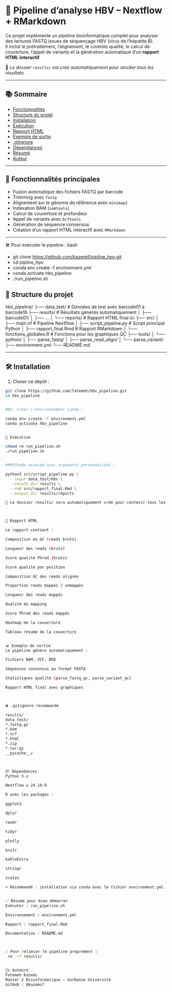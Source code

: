 # 🧬 Pipeline d’analyse HBV – Nextflow + RMarkdown

Ce projet implémente un pipeline bioinformatique complet pour analyser des lectures FASTQ issues de séquençage HBV (virus de l’hépatite B).  
Il inclut le prétraitement, l’alignement, le contrôle qualité, le calcul de couverture, l’appel de variants et la génération automatique d’un **rapport HTML interactif**.

📌 *Le dossier `results/` est créé automatiquement pour stocker tous les résultats.*

---

## 📚 Sommaire

- [Fonctionnalités](#-fonctionnalités-principales)
- [Structure du projet](#-structure-du-projet)
- [Installation](#-installation)
- [Exécution](#-exécution)
- [Rapport HTML](#-rapport-html)
- [Exemple de sortie](#-exemple-de-sortie-)
- [.gitignore](#-gitignore)
- [Dépendances](#-dépendances)
- [Résumé](#-résumé)
- [Auteur](#-auteure)

---

## 🧪 Fonctionnalités principales

- Fusion automatique des fichiers FASTQ par barcode
- Trimming avec `fastp`
- Alignement sur le génome de référence avec `minimap2`
- Indexation BAM (`samtools`)
- Calcul de couverture et profondeur
- Appel de variants avec `bcftools`
- Génération de séquence consensus
- Création d’un rapport HTML interactif avec `RMarkdown`

---

🛠️ Pour exécuter le pipeline :
bash

- git clone https://github.com/kazemif/pipline_hpv.git
- cd pipline_hpv
- conda env create -f environment.yml
- conda activate hbv_pipeline
- ./run_pipeline.sh


## 📁 Structure du projet



hbv_pipeline/
├── data_test/ # Données de test avec barcode01 à barcode16
├── results/ # Résultats générés automatiquement
│ ├── barcode01/
│ ├── ...
│ └── reports/ # Rapport HTML final ici
├── src/
│ ├── main.nf # Pipeline Nextflow
│ ├── script_pipeline.py # Script principal Python
│ ├── rapport_final.Rmd # Rapport RMarkdown
│ └── fonctions_globales.R # Fonctions pour les graphiques QC
├── tools/
│ └── python/
│ ├── parse_fastq/
│ ├── parse_read_align/
│ └── parse_variant/
├── environment.yml
└── README.md



---

## 🛠️ Installation

1. Cloner ce dépôt :
```bash
git clone https://github.com/fatemeh/hbv_pipeline.git
cd hbv_pipeline


##2. Créer l’environnement Conda :

conda env create -f environment.yml
conda activate hbv_pipeline


🚀 Exécution

chmod +x run_pipeline.sh
./run_pipeline.sh


##Méthode avancée avec arguments personnalisés :

python3 src/script_pipeline.py \
  --input data_test/hbv \
  --result_dir results \
  --rmd src/rapport_final.Rmd \
  --output_dir results/reports

📌 Le dossier results/ sera automatiquement créé pour contenir tous les résultats, organisés par barcode.



📄 Rapport HTML

Le rapport contient :

Composition en GC (reads bruts)

Longueur des reads (bruts)

Score qualité Phred (bruts)

Score qualité par position

Composition GC des reads alignés

Proportion reads mappés / unmappés

Longueur des reads mappés

Qualité du mapping

Score Phred des reads mappés

Heatmap de la couverture

Tableau résumé de la couverture


📊 Exemple de sortie
Le pipeline génère automatiquement :

Fichiers BAM, VCF, BED

Séquences consensus au format FASTA

Statistiques qualité (parse_fastq_qc, parse_variant_qc)

Rapport HTML final avec graphiques



❌ .gitignore recommandé

results/
data_test/
*.fastq.gz
*.bam
*.vcf
*.html
*.zip
*.tar.gz
__pycache__/



📦 Dépendances
Python 3.x

Nextflow ≥ 24.10.0

R avec les packages :

ggplot2

dplyr

readr

tidyr

plotly

knitr

kableExtra

stringr

scales

➡️ Recommandé : installation via conda avec le fichier environment.yml.


✅ Résumé pour bien démarrer
Exécuter : run_pipeline.sh

Environnement : environment.yml

Rapport : rapport_final.Rmd

Documentation : README.md



💡 Pour relancer le pipeline proprement :
 rm -rf results/


🙋‍♀️ Auteure
Fatemeh Kazemi
Master 2 Bioinformatique – Sorbonne Université
GitHub : @kazemif

